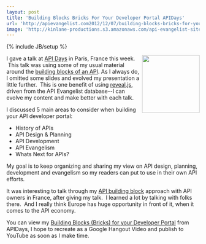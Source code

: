 ```yaml
---
layout: post
title: 'Building Blocks Bricks For Your Developer Portal APIDays'
url: 'http://apievangelist.com2012/12/07/building-blocks-bricks-for-your-developer-portal-apidays/'
image: 'http://kinlane-productions.s3.amazonaws.com/api-evangelist-site/blog/api-days-logo.png'
---
```

{% include JB/setup %}
<p>
     <a href="http://apidays.io/" target="_blank"><img src="https://s3.amazonaws.com/kinlane-productions/events/api-days-paris-france/api-days-logo.png"  width="150" align="right" /></a>
</p>
<p>
     I gave a talk at <a title="API Days" href="http://apidays.io/">API Days</a> in Paris, France this week.  This talk was using some of my usual material around the <a title="building blocks of an API" href="http://apievangelist.com/the_building_blocks_of_a_successful_api.php">building blocks of an API</a>. As I always do, I omitted some slides and evolved my presentation a little further.  This is one benefit of using <a title="reveal.js" href="http://lab.hakim.se/reveal-js//">reveal.js</a>, driven from the API Evangelist database--I can evolve my content and make better with each talk.
</p>
<p>
     I discussed 5 main areas to consider when building your API developer portal:
</p>
<ul >
     <li>History of APIs
     </li>
     <li>API Design &amp; Planning
     </li>
     <li>API Development
     </li>
     <li>API Evangelism
     </li>
     <li>Whats Next for APIs?
     </li>
</ul>
<p>
     My goal is to keep organizing and sharing my view on API design, planning, development and evangelism so my readers can put to use in their own API efforts.
</p>
<p>
     It was interesting to talk through my <a title="API Building Blocks" href="http://apievangelist.com/buildingblocks/">API building block</a> approach with API owners in France, after giving my talk.  I learned a lot by talking with folks there.  And I really think Europe has huge opportunity in front of it, when it comes to the API economy.
</p>
<p>
     You can view my <a title="Building Blocks (Bricks) for your Developer Portal" href="/talks/apidays/building-blocks/" target="_blank">Building Blocks (Bricks) for your Developer Portal</a> from APIDays, I hope to recreate as a Google Hangout Video and publish to YouTube as soon as I make time.
</p>
